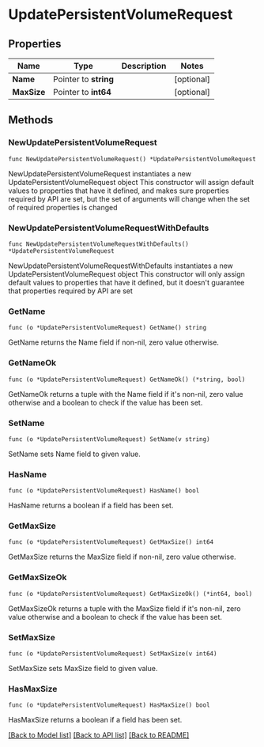 # UpdatePersistentVolumeRequest

## Properties

Name | Type | Description | Notes
------------ | ------------- | ------------- | -------------
**Name** | Pointer to **string** |  | [optional] 
**MaxSize** | Pointer to **int64** |  | [optional] 

## Methods

### NewUpdatePersistentVolumeRequest

`func NewUpdatePersistentVolumeRequest() *UpdatePersistentVolumeRequest`

NewUpdatePersistentVolumeRequest instantiates a new UpdatePersistentVolumeRequest object
This constructor will assign default values to properties that have it defined,
and makes sure properties required by API are set, but the set of arguments
will change when the set of required properties is changed

### NewUpdatePersistentVolumeRequestWithDefaults

`func NewUpdatePersistentVolumeRequestWithDefaults() *UpdatePersistentVolumeRequest`

NewUpdatePersistentVolumeRequestWithDefaults instantiates a new UpdatePersistentVolumeRequest object
This constructor will only assign default values to properties that have it defined,
but it doesn't guarantee that properties required by API are set

### GetName

`func (o *UpdatePersistentVolumeRequest) GetName() string`

GetName returns the Name field if non-nil, zero value otherwise.

### GetNameOk

`func (o *UpdatePersistentVolumeRequest) GetNameOk() (*string, bool)`

GetNameOk returns a tuple with the Name field if it's non-nil, zero value otherwise
and a boolean to check if the value has been set.

### SetName

`func (o *UpdatePersistentVolumeRequest) SetName(v string)`

SetName sets Name field to given value.

### HasName

`func (o *UpdatePersistentVolumeRequest) HasName() bool`

HasName returns a boolean if a field has been set.

### GetMaxSize

`func (o *UpdatePersistentVolumeRequest) GetMaxSize() int64`

GetMaxSize returns the MaxSize field if non-nil, zero value otherwise.

### GetMaxSizeOk

`func (o *UpdatePersistentVolumeRequest) GetMaxSizeOk() (*int64, bool)`

GetMaxSizeOk returns a tuple with the MaxSize field if it's non-nil, zero value otherwise
and a boolean to check if the value has been set.

### SetMaxSize

`func (o *UpdatePersistentVolumeRequest) SetMaxSize(v int64)`

SetMaxSize sets MaxSize field to given value.

### HasMaxSize

`func (o *UpdatePersistentVolumeRequest) HasMaxSize() bool`

HasMaxSize returns a boolean if a field has been set.


[[Back to Model list]](../README.md#documentation-for-models) [[Back to API list]](../README.md#documentation-for-api-endpoints) [[Back to README]](../README.md)


